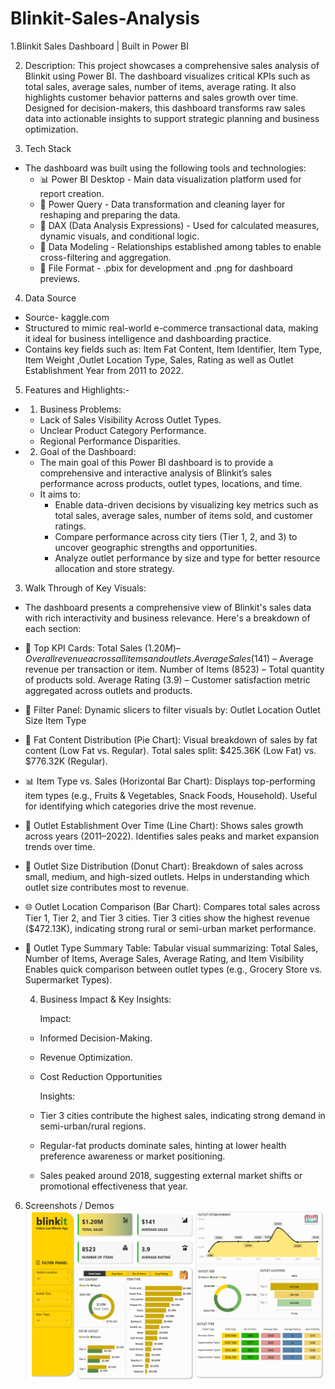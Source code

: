 # Blinkit-Sales-Analysis
1.Blinkit Sales Dashboard | Built in Power BI

2. Description:
This project showcases a comprehensive sales analysis of Blinkit using Power BI. The dashboard visualizes critical KPIs such as total sales, average sales, number of items, average rating. It also highlights customer behavior patterns and sales growth over time. Designed for decision-makers, this dashboard transforms raw sales data into actionable insights to support strategic planning and business optimization.

3. Tech Stack
- The dashboard was built using the following tools and technologies:
  - 📊 Power BI Desktop - Main data visualization platform used for report creation.
  - 📁 Power Query - Data transformation and cleaning layer for reshaping and preparing the data.
  - 🧠 DAX (Data Analysis Expressions) - Used for calculated measures, dynamic visuals, and conditional logic.
  - 📝 Data Modeling -  Relationships established among tables  to enable cross-filtering and aggregation.
  - 📂 File Format - .pbix for development and .png for dashboard previews.

4. Data Source
  - Source- kaggle.com
  - Structured to mimic real-world e-commerce transactional data, making it ideal for business intelligence and
    dashboarding practice.
  - Contains key fields such as: Item Fat Content, Item Identifier, Item Type, Item Weight ,Outlet Location Type,
    Sales, Rating as well as Outlet Establishment Year from 2011 to 2022.

5. Features and Highlights:-
   
 - 1. Business Problems:
      
     - Lack of Sales Visibility Across Outlet Types.
     - Unclear Product Category Performance.
     - Regional Performance Disparities.
      
  - 2. Goal of the Dashboard:
      
    - The main goal of this Power BI dashboard is to provide a comprehensive and interactive analysis of Blinkit’s sales
     performance across products, outlet types, locations, and time.
    - It aims to:
      - Enable data-driven decisions by visualizing key metrics such as total sales, average sales, number of items sold,            and customer ratings.
      -  Compare performance across city tiers (Tier 1, 2, and 3) to uncover geographic strengths and opportunities.
      -  Analyze outlet performance by size and type for better resource allocation and store strategy.

   3. Walk Through of Key Visuals:
       
  - The dashboard presents a comprehensive view of Blinkit's sales data with rich interactivity and business relevance.
   Here's a breakdown of each section:
   
  - 📌 Top KPI Cards:
          Total Sales ($1.20M) – Overall revenue across all items and outlets.
           Average Sales ($141) – Average revenue per transaction or item.
           Number of Items (8523) – Total quantity of products sold.
           Average Rating (3.9) – Customer satisfaction metric aggregated across outlets and products.
     
  - 📁 Filter Panel:
          Dynamic slicers to filter visuals by:
          Outlet Location
          Outlet Size
          Item Type
      
  - 🥧 Fat Content Distribution (Pie Chart):
           Visual breakdown of sales by fat content (Low Fat vs. Regular).
           Total sales split: $425.36K (Low Fat) vs. $776.32K (Regular).
  - 📊 Item Type vs. Sales (Horizontal Bar Chart):
           Displays top-performing item types (e.g., Fruits & Vegetables, Snack Foods, Household).
           Useful for identifying which categories drive the most revenue.
   - 🏪 Outlet Establishment Over Time (Line Chart):
          Shows sales growth across years (2011–2022).
          Identifies sales peaks and market expansion trends over time.
  - 🍩 Outlet Size Distribution (Donut Chart):
           Breakdown of sales across small, medium, and high-sized outlets.
           Helps in understanding which outlet size contributes most to revenue.
  - 🌐 Outlet Location Comparison (Bar Chart):
           Compares total sales across Tier 1, Tier 2, and Tier 3 cities.
           Tier 3 cities show the highest revenue ($472.13K), indicating strong rural or semi-urban market performance.
  - 🛒 Outlet Type Summary Table:
           Tabular visual summarizing:
                    Total Sales, Number of Items, Average Sales, Average Rating, and Item Visibility
           Enables quick comparison between outlet types (e.g., Grocery Store vs. Supermarket Types).
    
    4. Business Impact & Key Insights:
       
        Impact:
     - Informed Decision-Making.
     - Revenue Optimization.
     - Cost Reduction Opportunities
       
        Insights:
       
     - Tier 3 cities contribute the highest sales, indicating strong demand in semi-urban/rural regions.
     - Regular-fat products dominate sales, hinting at lower health preference awareness or market positioning.
     - Sales peaked around 2018, suggesting external market shifts or promotional effectiveness that year.

6. Screenshots / Demos
   ![Dashboard Preview](https://github.com/Nabedahmad/Blinkit-Sales-Analysis/blob/main/dashboard%20power%20BI.png)
